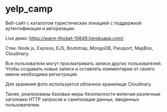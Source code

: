 # yelp_camp

Веб-сайт с каталогом туристических локацией с поддержкой аутентификации и авторизации.

Live демо: https://warm-thicket-10649.herokuapp.com/.

Стек: Node.js, Express, EJS, Bootstrap, MongoDB, Passport, MapBox, Cloudinary.

Все пользователи могут просматривать записи других пользователей. 
Чтобы создавать новые записи и оставлять комментарии от своего имени необходима регистрация.

Для хранения фото используется облачное хранилище Cloudinary.

Также, реализованы базовые меры безопасности включая различные заголовки HTTP запросов и санитизация данных, введенных пользователем.
